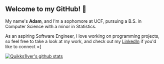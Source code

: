 ## Welcome to my GitHub! 👋

My name's **Adam**, and I'm a sophomore at UCF, pursuing a B.S. in Computer Science with a minor in Statistics.

As an aspiring Software Engineer, I love working on programming projects, so feel free to take a look at my work, and check out my [LinkedIn](https://www.linkedin.com/in/adam-n-fernandes/) if you'd like to connect =]

[![Quikks1lver's github stats](https://github-readme-stats.vercel.app/api?username=Quikks1lver&count_private=true&show_icons=true&theme=vue)](https://github.com/anuraghazra/github-readme-stats)
